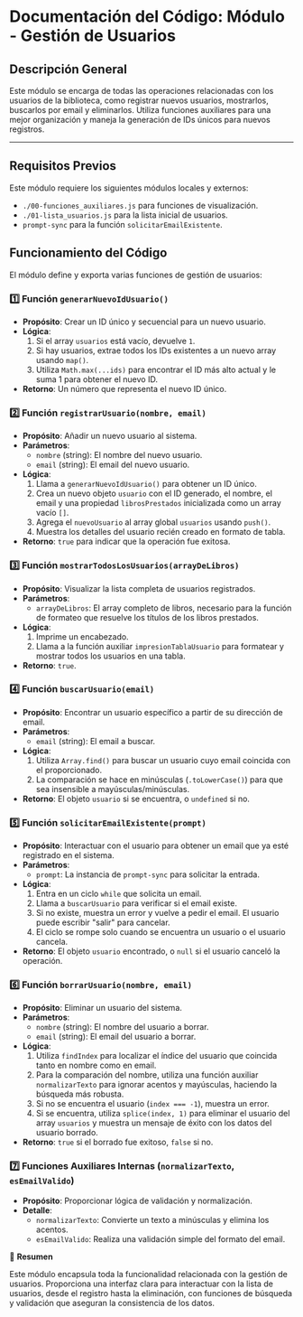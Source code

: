 # Documentación del Código: Módulo - Gestión de Usuarios

## Descripción General

Este módulo se encarga de todas las operaciones relacionadas con los usuarios de la biblioteca, como registrar nuevos usuarios, mostrarlos, buscarlos por email y eliminarlos. Utiliza funciones auxiliares para una mejor organización y maneja la generación de IDs únicos para nuevos registros.

---

## Requisitos Previos

Este módulo requiere los siguientes módulos locales y externos:
*   `./00-funciones_auxiliares.js` para funciones de visualización.
*   `./01-lista_usuarios.js` para la lista inicial de usuarios.
*   `prompt-sync` para la función `solicitarEmailExistente`.

## Funcionamiento del Código

El módulo define y exporta varias funciones de gestión de usuarios:

### 1️⃣ Función `generarNuevoIdUsuario()`

*   **Propósito**: Crear un ID único y secuencial para un nuevo usuario.
*   **Lógica**:
    1.  Si el array `usuarios` está vacío, devuelve `1`.
    2.  Si hay usuarios, extrae todos los IDs existentes a un nuevo array usando `map()`.
    3.  Utiliza `Math.max(...ids)` para encontrar el ID más alto actual y le suma 1 para obtener el nuevo ID.
*   **Retorno**: Un número que representa el nuevo ID único.

### 2️⃣ Función `registrarUsuario(nombre, email)`

*   **Propósito**: Añadir un nuevo usuario al sistema.
*   **Parámetros**:
    *   `nombre` (string): El nombre del nuevo usuario.
    *   `email` (string): El email del nuevo usuario.
*   **Lógica**:
    1.  Llama a `generarNuevoIdUsuario()` para obtener un ID único.
    2.  Crea un nuevo objeto `usuario` con el ID generado, el nombre, el email y una propiedad `librosPrestados` inicializada como un array vacío `[]`.
    3.  Agrega el `nuevoUsuario` al array global `usuarios` usando `push()`.
    4.  Muestra los detalles del usuario recién creado en formato de tabla.
*   **Retorno**: `true` para indicar que la operación fue exitosa.

### 3️⃣ Función `mostrarTodosLosUsuarios(arrayDeLibros)`

*   **Propósito**: Visualizar la lista completa de usuarios registrados.
*   **Parámetros**:
    *   `arrayDeLibros`: El array completo de libros, necesario para la función de formateo que resuelve los títulos de los libros prestados.
*   **Lógica**:
    1.  Imprime un encabezado.
    2.  Llama a la función auxiliar `impresionTablaUsuario` para formatear y mostrar todos los usuarios en una tabla.
*   **Retorno**: `true`.

### 4️⃣ Función `buscarUsuario(email)`

*   **Propósito**: Encontrar un usuario específico a partir de su dirección de email.
*   **Parámetros**:
    *   `email` (string): El email a buscar.
*   **Lógica**:
    1.  Utiliza `Array.find()` para buscar un usuario cuyo email coincida con el proporcionado.
    2.  La comparación se hace en minúsculas (`.toLowerCase()`) para que sea insensible a mayúsculas/minúsculas.
*   **Retorno**: El objeto `usuario` si se encuentra, o `undefined` si no.

### 5️⃣ Función `solicitarEmailExistente(prompt)`

*   **Propósito**: Interactuar con el usuario para obtener un email que ya esté registrado en el sistema.
*   **Parámetros**:
    *   `prompt`: La instancia de `prompt-sync` para solicitar la entrada.
*   **Lógica**:
    1.  Entra en un ciclo `while` que solicita un email.
    2.  Llama a `buscarUsuario` para verificar si el email existe.
    3.  Si no existe, muestra un error y vuelve a pedir el email. El usuario puede escribir "salir" para cancelar.
    4.  El ciclo se rompe solo cuando se encuentra un usuario o el usuario cancela.
*   **Retorno**: El objeto `usuario` encontrado, o `null` si el usuario canceló la operación.

### 6️⃣ Función `borrarUsuario(nombre, email)`

*   **Propósito**: Eliminar un usuario del sistema.
*   **Parámetros**:
    *   `nombre` (string): El nombre del usuario a borrar.
    *   `email` (string): El email del usuario a borrar.
*   **Lógica**:
    1.  Utiliza `findIndex` para localizar el índice del usuario que coincida tanto en nombre como en email.
    2.  Para la comparación del nombre, utiliza una función auxiliar `normalizarTexto` para ignorar acentos y mayúsculas, haciendo la búsqueda más robusta.
    3.  Si no se encuentra el usuario (`index === -1`), muestra un error.
    4.  Si se encuentra, utiliza `splice(index, 1)` para eliminar el usuario del array `usuarios` y muestra un mensaje de éxito con los datos del usuario borrado.
*   **Retorno**: `true` si el borrado fue exitoso, `false` si no.

### 7️⃣ Funciones Auxiliares Internas (`normalizarTexto`, `esEmailValido`)

*   **Propósito**: Proporcionar lógica de validación y normalización.
*   **Detalle**:
    *   `normalizarTexto`: Convierte un texto a minúsculas y elimina los acentos.
    *   `esEmailValido`: Realiza una validación simple del formato del email.

🏁 **Resumen**

Este módulo encapsula toda la funcionalidad relacionada con la gestión de usuarios. Proporciona una interfaz clara para interactuar con la lista de usuarios, desde el registro hasta la eliminación, con funciones de búsqueda y validación que aseguran la consistencia de los datos.